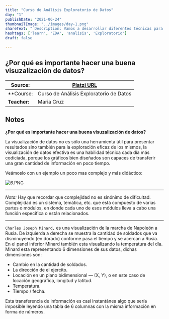 ```yaml
---
title: "Curso de Análisis Exploratorio de Datos"
day: "1"
publishDate: "2021-06-24"
thumbnailImage: "../images/day-1.png"
shareText: " Description: Vamos a desarrollar diferentes técnicas para explorar, explicar y entender cuáles son los patrones que tienes en cualquier data set y cómo podemos empezar a plantear cualquier modelo de ML, para saber si son de valor o no son de valor o cómo hacer esta propuesta. "
hashtags: ['learn', 'EDA', 'analisis', 'Exploratorio']
draft: false

---
```


## **¿Por qué es importante hacer una buena visuzalización de datos?**

| Source:      | [Platzi URL](https://platzi.com/clases/2178-analisis-exploratorio-datos/34158-bienvenida-al-curso/) |
| ------------ | ------------------------------------------------------------ |
| **Course:    | Curso de Análisis Exploratorio de Datos                      |
| **Teacher:** | Maria Cruz                                                   |



## Notes 

**¿Por qué es importante hacer una buena visuzalización de datos?**

La visualización de datos no es sólo una herramienta útil para presentar resultados sino también para la exploración eficaz de los mismos, la visualización de datos efectiva es una habilidad técnica cada día más codiciada, porque los gráficos bien diseñados son capaces de transferir una gran cantidad de información en poco tiempo.

Veámoslo con un ejemplo un poco mas complejo y más didáctico:

![6.PNG](https://static.platzi.com/media/user_upload/6-00ece136-52ab-4f92-b531-b3f9c14d4d4d.jpg)

------

*Nota:* Hay que recordar que complejidad no es sinónimo de dificultad. Complejidad es un sistema, temática, etc. que está compuesto de varias partes o módulos, en donde cada uno de esos módulos lleva a cabo una función específica o están relacionados.

------

`Charles Joseph Minard,` es una visualización de la marcha de Napoleón a Rusia. De izquierda a derecha se muestra la cantidad de soldados que va disminuyendo (en dorado) conforme pasa el tiempo y se acercan a Rusia. En el panel inferior Minard también esta visualizando la temperatura del día. Minard esta representando 6 dimensiones de sus datos, dichas dimensiones son:

- Cambio en la cantidad de soldados.
- La dirección de el ejercito.
- Locación en un plano bidimensional — (X, Y), o en este caso de locación geográfica, longitud y latitud.
- Temperatura.
- Tiempo / fecha.

Esta transferencia de información es casi instantánea algo que sería imposible leyendo una tabla de 6 columnas con la misma información en forma de números.
